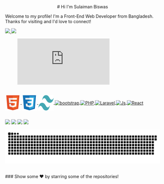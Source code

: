 <div style="text-align:center;"># Hi I'm Sulaiman Biswas</div>
<!-- <img src="https://media.giphy.com/media/hvRJCLFzcasrR4ia7z/giphy.gif" width="25px"> -->

Welcome to my profile! I'm a Front-End Web Developer from Bangladesh. Thanks for visiting and I'd love to connect!

<div>
  <a href="https://github.com/sulaimanbiswas">
  <img height="180em" src="https://github-readme-stats.vercel.app/api?username=sulaimanbiswas&show_icons=true&theme=dracula&include_all_commits=true&count_private=true"/>
  <img height="180em" src="https://github-readme-stats.vercel.app/api/top-langs/?username=sulaimanbiswas&layout=compact&langs_count=7&theme=dracula"/>
    <figure><embed src="https://wakatime.com/share/@8c212965-ff46-4a88-a097-7c8a1718035a/e499dd8c-9339-4209-9caa-90044529f1cf.svg"></embed></figure>
</div>
<div style="display: inline_block"><br>
    <img align="center" alt="HTML" height="50" width="50" src="https://raw.githubusercontent.com/devicons/devicon/master/icons/html5/html5-original.svg">
<img align="center" alt="CSS" height="50" width="50" src="https://raw.githubusercontent.com/devicons/devicon/master/icons/css3/css3-original.svg">
<img align="center" alt="tailwind" height="50" width="50" src="https://github.com/sulaimanbiswas/sulaimanbiswas/blob/admin/tailwind.png">
<img align="center" alt="bootstrap" height="60" width="60" src="https://img.icons8.com/color/452/bootstrap.png">
<img align="center" alt="PHP" height="50" width="50" src="https://upload.wikimedia.org/wikipedia/commons/thumb/3/31/Webysther_20160423_-_Elephpant.svg/1200px-Webysther_20160423_-_Elephpant.svg.png">
<img align="center" alt="Laravel" height="50" width="50" src="https://upload.wikimedia.org/wikipedia/commons/thumb/9/9a/Laravel.svg/220px-Laravel.svg.png">
<img align="center" alt="Js" height="50" width="50" src="https://media.bitdegree.org/storage/media/images/2018/12/node-js-interview-questions-logo-2-266x300.png">
<img align="center" alt="React" height="50" width="50" src="https://img.icons8.com/officel/144/000000/react.png">
<!--     <img align="right" alt="code" width="200" height="200"  src="https://media.giphy.com/media/KNP5EQE5n2nczSFYpD/giphy.gif"> -->

</div>
  
  ##
 
<div> 
  <a href="https://www.twitter.com/sulaimanbiswas/" target="_blank"><img src="https://img.shields.io/badge/Twitter-1DA1F2?style=for-the-badge&logo=twitter&logoColor=white" target="_blank"></a> 
  <a href="https://www.linkedin.com/in/sulaimanbiswas/" target="_blank"><img src="https://img.shields.io/badge/-LinkedIn-%230077B5?style=for-the-badge&logo=linkedin&logoColor=white" target="_blank"></a> 
  <a href="https://www.facebook.com/sulaimanbiswasbd/" target="_blank"><img src="https://img.shields.io/badge/Facebook-1877F2?style=for-the-badge&logo=facebook&logoColor=white" target="_blank"></a> 
  <a href="https://join.skype.com/invite/MXCPv0RAcLav" target="_blank"><img src="https://img.shields.io/badge/Skype-00AFF0?style=for-the-badge&logo=skype&logoColor=white" target="_blank"></a> 
  
 
  ![Snake animation](https://github.com/sulaimanbiswas/sulaimanbiswas/blob/admin/github-user-contribution.svg)
 
</div>

<br />
### Show some ❤️ by starring some of the repositories!
